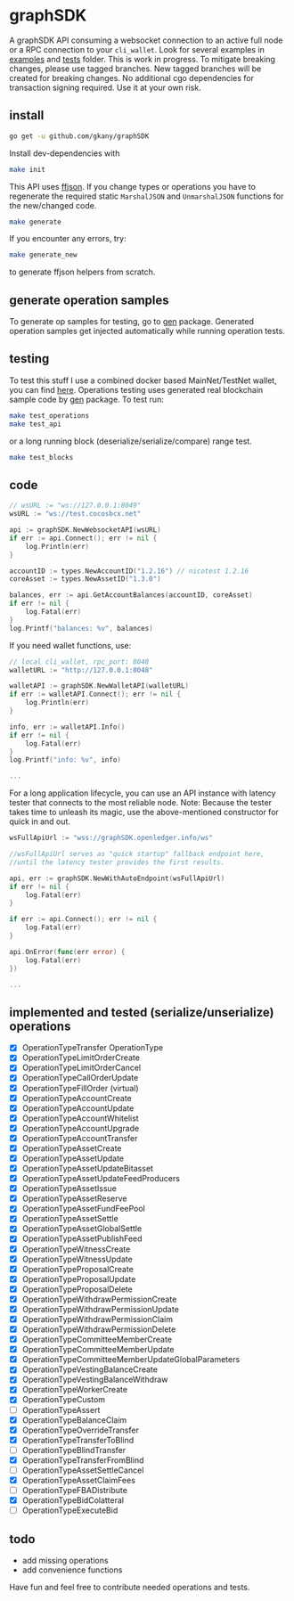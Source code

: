 # graphSDK

A graphSDK API consuming a websocket connection to an active full node or a RPC connection to your `cli_wallet`. 
Look for several examples in [examples](/examples) and [tests](/tests) folder. This is work in progress. To mitigate breaking changes, please use tagged branches. New tagged branches will be created for breaking changes. No additional cgo dependencies for transaction signing required. Use it at your own risk. 

## install

```bash
go get -u github.com/gkany/graphSDK
```

Install dev-dependencies with

```bash
make init
```

This API uses [ffjson](https://github.com/pquerna/ffjson). 
If you change types or operations you have to regenerate the required static `MarshalJSON` and `UnmarshalJSON` functions for the new/changed code.

```bash
make generate
```

If you encounter any errors, try: 

```bash
make generate_new
```

to generate ffjson helpers from scratch.

## generate operation samples
To generate op samples for testing, go to [gen](/gen) package.
Generated operation samples get injected automatically while running operation tests.

## testing
To test this stuff I use a combined docker based MainNet/TestNet wallet, you can find [here](https://github.com/gkany/graphSDK-docker).
Operations testing uses generated real blockchain sample code by [gen](/gen) package. To test run:

```bash
make test_operations
make test_api
```

or a long running block (deserialize/serialize/compare) range test.

```bash
make test_blocks
```

## code

```go
// wsURL := "ws://127.0.0.1:8049"
wsURL := "ws://test.cocosbcx.net"

api := graphSDK.NewWebsocketAPI(wsURL)
if err := api.Connect(); err != nil {
	log.Println(err)
}

accountID := types.NewAccountID("1.2.16") // nicotest 1.2.16
coreAsset := types.NewAssetID("1.3.0")

balances, err := api.GetAccountBalances(accountID, coreAsset)
if err != nil {
	log.Fatal(err)
}
log.Printf("balances: %v", balances)
```

If you need wallet functions, use:

```go
// local cli_wallet, rpc_port: 8048
walletURL := "http://127.0.0.1:8048"

walletAPI := graphSDK.NewWalletAPI(walletURL)
if err := walletAPI.Connect(); err != nil {
	log.Println(err)
}

info, err := walletAPI.Info()
if err != nil {
	log.Fatal(err)
}
log.Printf("info: %v", info)

...
```

For a long application lifecycle, you can use an API instance with latency tester that connects to the most reliable node.
Note: Because the tester takes time to unleash its magic, use the above-mentioned constructor for quick in and out.

```go
wsFullApiUrl := "wss://graphSDK.openledger.info/ws"

//wsFullApiUrl serves as "quick startup" fallback endpoint here, 
//until the latency tester provides the first results.

api, err := graphSDK.NewWithAutoEndpoint(wsFullApiUrl)
if err != nil {
	log.Fatal(err)
}

if err := api.Connect(); err != nil {
	log.Fatal(err)
}

api.OnError(func(err error) {
	log.Fatal(err)
})

...
```

## implemented and tested (serialize/unserialize) operations

- [x] OperationTypeTransfer OperationType
- [x] OperationTypeLimitOrderCreate
- [x] OperationTypeLimitOrderCancel
- [x] OperationTypeCallOrderUpdate
- [x] OperationTypeFillOrder (virtual)
- [x] OperationTypeAccountCreate
- [x] OperationTypeAccountUpdate
- [x] OperationTypeAccountWhitelist
- [x] OperationTypeAccountUpgrade
- [x] OperationTypeAccountTransfer
- [x] OperationTypeAssetCreate
- [x] OperationTypeAssetUpdate
- [x] OperationTypeAssetUpdateBitasset
- [x] OperationTypeAssetUpdateFeedProducers
- [x] OperationTypeAssetIssue
- [x] OperationTypeAssetReserve
- [x] OperationTypeAssetFundFeePool
- [x] OperationTypeAssetSettle
- [x] OperationTypeAssetGlobalSettle
- [x] OperationTypeAssetPublishFeed
- [x] OperationTypeWitnessCreate
- [x] OperationTypeWitnessUpdate
- [x] OperationTypeProposalCreate
- [x] OperationTypeProposalUpdate
- [x] OperationTypeProposalDelete
- [x] OperationTypeWithdrawPermissionCreate
- [x] OperationTypeWithdrawPermissionUpdate
- [x] OperationTypeWithdrawPermissionClaim
- [x] OperationTypeWithdrawPermissionDelete
- [x] OperationTypeCommitteeMemberCreate
- [x] OperationTypeCommitteeMemberUpdate
- [x] OperationTypeCommitteeMemberUpdateGlobalParameters
- [x] OperationTypeVestingBalanceCreate
- [x] OperationTypeVestingBalanceWithdraw
- [x] OperationTypeWorkerCreate
- [x] OperationTypeCustom
- [ ] OperationTypeAssert
- [x] OperationTypeBalanceClaim
- [x] OperationTypeOverrideTransfer
- [x] OperationTypeTransferToBlind
- [ ] OperationTypeBlindTransfer
- [x] OperationTypeTransferFromBlind
- [ ] OperationTypeAssetSettleCancel
- [x] OperationTypeAssetClaimFees
- [ ] OperationTypeFBADistribute
- [x] OperationTypeBidColatteral
- [ ] OperationTypeExecuteBid

## todo
- add missing operations
- add convenience functions 


Have fun and feel free to contribute needed operations and tests.